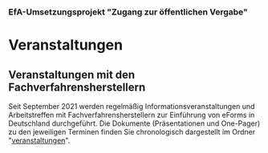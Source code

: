 ### EfA-Umsetzungsprojekt "Zugang zur öffentlichen Vergabe"
# Veranstaltungen
## Veranstaltungen mit den Fachverfahrensherstellern

Seit September 2021 werden regelmäßig Informationsveranstaltungen und Arbeitstreffen mit Fachverfahrensherstellern zur Einführung von eForms in Deutschland durchgeführt. Die Dokumente (Präsentationen und One-Pager) zu den jeweiligen Terminen finden Sie chronologisch dargestellt im Ordner "[veranstaltungen](/veranstaltungen)".
